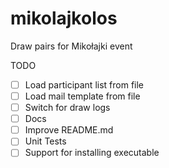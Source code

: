 # mikolajkolos
Draw pairs for Mikołajki event

TODO 
- [ ] Load participant list from file
- [ ] Load mail template from file
- [ ] Switch for draw logs
- [ ] Docs
- [ ] Improve README.md
- [ ] Unit Tests
- [ ] Support for installing executable